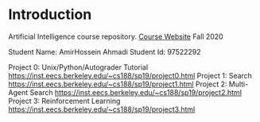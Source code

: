 # Introduction 
Artificial Intelligence course repository.
[Course Website](http://sauleh.github.io/ai99)
Fall 2020

Student Name: AmirHossein Ahmadi
Student Id: 97522292

Project 0: Unix/Python/Autograder Tutorial https://inst.eecs.berkeley.edu/~cs188/sp19/project0.html
Project 1: Search https://inst.eecs.berkeley.edu/~cs188/sp19/project1.html
Project 2: Multi-Agent Search https://inst.eecs.berkeley.edu/~cs188/sp19/project2.html
Project 3: Reinforcement Learning https://inst.eecs.berkeley.edu/~cs188/sp19/project3.html